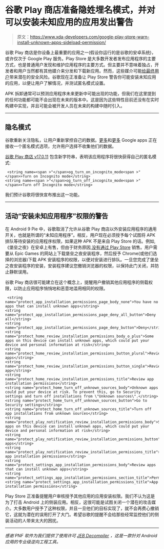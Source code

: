 # 谷歌 Play 商店准备隐姓埋名模式，并对可以安装未知应用的应用发出警告

> 原文：<https://www.xda-developers.com/google-play-store-warn-install-unknown-apps-sideload-permission/>

谷歌 Play 商店是你设备上最重要的应用之一(假设你运行的是谷歌的安卓系统)，或许仅次于 Google Play 服务。Play Store 是大多数开发者发布应用程序的主要方式，也是普通用户发现和维护应用程序的主要方式。但主要并不意味着独占，开发者和用户当然都有其他媒介来分发和下载新应用。然而，这些媒介可能[给最终用户](https://www.xda-developers.com/fortnite-installer-abuse-silently-install-galaxy/)带来潜在的安全风险。谷歌现在正准备让 Play Store 警告你可能安装未知应用的应用，以便让用户了解情况，并测试匿名模式设置。

APK 拆卸通常可以预测应用程序未来更新中可能出现的功能，但我们在这里提到的任何功能都可能不会出现在未来的版本中。这是因为这些特性目前还没有在实时构建中实现，并且可能会被开发人员在未来的构建中随时引入。

* * *

## 隐名模式

谷歌重新关注隐私，让用户重新掌控自己的数据。[更多](https://www.xda-developers.com/google-maps-google-search-incognito-mode/)和[更多](https://www.xda-developers.com/youtube-incognito-mode-hide-history-android/) Google apps 正在接收一个匿名模式选项，允许用户选择不收集他们的数据。

[谷歌 Play 商店 v17.0.11](https://www.apkmirror.com/apk/google-inc/google-play-store/google-play-store-17-0-11-release/) 包含新字符串，表明该应用程序将很快获得自己的匿名模式:

```
 <string name=<span >"</span>og_turn_on_incognito_mode<span >"</span>>Turn on Incognito mode</string>
<string name=<span >"</span>og_turn_off_incognito_mode<span >"</span>>Turn off Incognito mode</string> 
```

我们预计谷歌将很快宣布推出这一功能。

* * *

## 活动“安装未知应用程序”权限的警告

在 Android 9 Pie 中，谷歌取消了允许从谷歌 Play 商店以外安装应用程序的通用开关，也就是所谓的“未知应用程序”。相反，用户现在必须授予每个试图将 APK 排队等待安装的应用程序权限，如果这种 APK 不是来自 Play Store 的话。例如,《堡垒之夜》在安卓上有售，但由于财务原因,[没有通过 Play Store](https://www.xda-developers.com/download-fortnite-mobile-on-android-epic-games-website/) 销售。用户需要从 Epic Games 的网站上下载堡垒之夜安装程序，然后授予 Chrome(或他们选择的浏览器)下载 APK 安装程序的权限，以便对安装进行排队。一旦您完成了堡垒之夜安装程序的安装，安装程序建议您撤销浏览器的权限，以保持此门关闭，并防止静默误用。

谷歌 Play 商店很可能建立在这个概念上，提醒用户撤销其他应用程序的侧载权限，以防止应用程序悄悄地和恶意地滥用相同的权限。

```
 <string name="protect_app_installation_permissions_page_body_none">You have no apps that can install unknown apps</string>
<string name="protect_app_installation_permissions_page_deny_all_button">Deny all</string>
<string name="protect_app_installation_permissions_page_deny_button">Deny</string>
<string name="protect_home_review_installation_permissions_body_o_plus">Some apps on this device can install unknown apps, which could put your device and personal information at risk</string>
<string name="protect_home_review_installation_permissions_button_plural">Review apps</string>
<string name="protect_home_review_installation_permissions_button_single">Review app</string>
<string name="protect_home_review_installation_permissions_title">Review app installation permissions</string>
<string name="protect_home_turn_off_unknown_sources_body">Unknown apps could put your device at risk. To prevent this, go to Security settings and turn off installations from \"Unknown sources\".</string>
<string name="protect_home_turn_off_unknown_sources_button">Go to Security settings</string>
<string name="protect_home_turn_off_unknown_sources_title">Turn off app installations from unknown sources</string>
<string name="protect_play_notification_review_installation_permissions_body">Some apps on this device can install unknown apps, which could put your device and personal information at risk</string>
<string name="protect_play_notification_review_installation_permissions_button">Review apps</string>
<string name="protect_play_notification_review_installation_permissions_title">Review app installation permissions</string>
<string name="protect_settings_app_installation_permissions_body">Review apps that can install unknown apps</string>
<string name="protect_settings_app_installation_permissions_section_title">Permissions</string>
<string name="protect_settings_app_installation_permissions_title">App installation permissions</string> 
```

Play Store 正准备提醒用户审核授予其他应用的应用安装权限。我们不认为这是为了打击 Android 上的侧装应用。相反，这很可能是试图关闭一个潜在的攻击媒介。大多数用户授予了这种权限，并且一旦他们的目标实现了，就不会再费心撤销它，这就为潜在的误用打开了大门。希望谷歌的提醒不会给那些经常监控他们的侧装活动的人带来太大的困扰。

* * *

*感谢 PNF 软件为我们提供了使用许可 [JEB Decompiler](https://www.pnfsoftware.com/?aid=xdadev) ，这是一款针对 Android 应用的专业级逆向工程工具。*